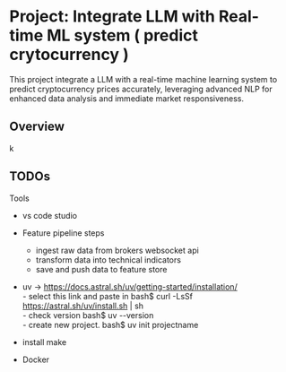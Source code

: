 # Project: Integrate LLM with Real-time ML system ( predict crytocurrency )

This project integrate a LLM with a real-time machine learning system to predict cryptocurrency prices accurately, leveraging advanced NLP for enhanced data analysis and immediate market responsiveness.

## Overview





k

## TODOs

Tools  
- vs code studio  

- Feature pipeline steps  
    - ingest raw data from brokers websocket api  
    - transform data into technical indicators 
    - save and push data to feature store  

- uv -> https://docs.astral.sh/uv/getting-started/installation/  
        - select this link and paste in bash$  curl -LsSf https://astral.sh/uv/install.sh | sh  
        - check version bash$ uv --version  
        - create new project. bash$ uv init projectname 

- install make    

- Docker  













